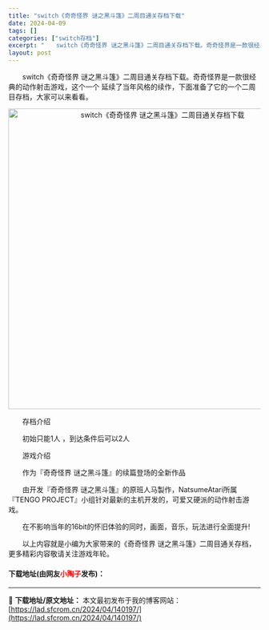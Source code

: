 ```yaml
---
title: "switch《奇奇怪界 谜之黑斗篷》二周目通关存档下载"
date: 2024-04-09
tags: []
categories: ["switch存档"]
excerpt: "　　switch《奇奇怪界 谜之黑斗篷》二周目通关存档下载。奇奇怪界是一款很经典的动作射击游戏，这个一个 延续了当年风格的续作，下面准备了它的一个二周目存档，大家可以来看看。 　　存档介绍 　　初始只能1人 ，到达条件后可以2人 　　游戏介绍 　　作为『奇奇怪界 谜之黑斗篷』的续篇登场的全新作品 　&hellip;"
layout: post
---
```


 <p>　　switch《奇奇怪界 谜之黑斗篷》二周目通关存档下载。奇奇怪界是一款很经典的动作射击游戏，这个一个 延续了当年风格的续作，下面准备了它的一个二周目存档，大家可以来看看。</p> <p align="center"><img align="" border="0" src="https://lad.sfcrom.cn/wp-content/uploads/2024/04/20240409_6614f2df8609d.webp" width="600" alt="switch《奇奇怪界 谜之黑斗篷》二周目通关存档下载" /></p> <p>　　存档介绍</p> <p>　　初始只能1人 ，到达条件后可以2人</p> <p>　　游戏介绍</p> <p>　　作为『奇奇怪界 谜之黑斗篷』的续篇登场的全新作品</p> <p>　　由开发『奇奇怪界 谜之黑斗篷』的原班人马製作，NatsumeAtari所属『TENGO PROJECT』小组针对最新的主机开发的，可爱又硬派的动作射击游戏。</p> <p>　　在不影响当年的16bit的怀旧体验的同时，画面，音乐，玩法进行全面提升!</p> <p>　　以上内容就是小编为大家带来的《奇奇怪界 谜之黑斗篷》二周目通关存档，更多精彩内容敬请关注游戏年轮。</p> <p><h4>下载地址(由网友<font color="red">小陶子</font>发布)：</h4></p> 

---
📖 **下载地址/原文地址：** 本文最初发布于我的博客网站：[https://lad.sfcrom.cn/2024/04/140197/](https://lad.sfcrom.cn/2024/04/140197/)
